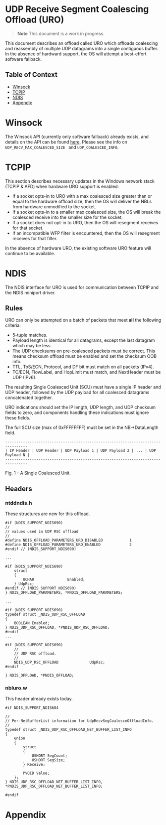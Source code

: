 # UDP Receive Segment Coalescing Offload (URO)

> **Note**
> This document is a work in progress.

This document describes an offload called URO which offloads coalescing and reassembly of multiple UDP datagrams into a single contiguous buffer.
In the absence of hardward support, the OS will attempt a best-effort software fallback.

## Table of Context

- [Winsock](#winsock)
- [TCPIP](#tcpip)
- [NDIS](#ndis)
- [Appendix](#appendix)

# Winsock

The Winsock API (currently only software fallback) already exists, and details on the API can be found [here](https://learn.microsoft.com/en-us/windows/win32/winsock/ipproto-udp-socket-options). Please see the info on `UDP_RECV_MAX_COALESCED_SIZE ` and `UDP_COALESCED_INFO`.

# TCPIP

This section describes necessary updates in the Windows network stack (TCPIP & AFD) when hardware URO support is enabled:

- If a socket opts-in to URO with a max coalesced size greater than or equal to the hardware offload size, then the OS will deliver the NBLs from hardware unmodified to the socket.
- If a socket opts-in to a smaller max coalesced size, the OS will break the coalesced receive into the smaller size for the socket.
- If a socket does not opt-in to URO, then the OS will resegment receives for that socket.
- If an incompatible WFP filter is encountered, then the OS will resegment receives for that filter.

In the absence of hardware URO, the existing software URO feature will continue to be available.

# NDIS

The NDIS interface for URO is used for communication between TCPIP and the NDIS miniport driver.

## Rules

URO can only be attempted on a batch of packets that meet **all** the following criteria:

- 5-tuple matches.
- Payload length is identical for all datagrams, except the last datagram which may be less.
- The UDP checksums on pre-coalesced packets must be correct. This means checksum offload must be enabled and set the checksum OOB info.
- TTL, ToS/ECN, Protocol, and DF bit must match on all packets (IPv4).
- TC/ECN, FlowLabel, and HopLimit must match, and NextHeader must be UDP (IPv6).

The resulting Single Coalesced Unit (SCU) must have a single IP header and UDP header, followed by the UDP payload for all coalesced datagrams concatenated together.

URO indications should set the IP length, UDP length, and UDP checksum fields to zero, and components handling these indications must ignore these fields.

The full SCU size (max of 0xFFFFFFFF) must be set in the NB->DataLength field.
```
--------------------------------------------------------------------------------
| IP Header | UDP Header | UDP Payload 1 | UDP Payload 2 | ... | UDP Payload N |
--------------------------------------------------------------------------------
```
Fig. 1 - A Single Coalesced Unit.


## Headers

### ntddndis.h

These structures are new for this offload.
```
#if (NDIS_SUPPORT_NDIS690)
//
// values used in UDP RSC offload
//
#define NDIS_OFFLOAD_PARAMETERS_URO_DISABLED            1
#define NDIS_OFFLOAD_PARAMETERS_URO_ENABLED             2
#endif // (NDIS_SUPPORT_NDIS690)

...

#if (NDIS_SUPPORT_NDIS690)
    struct
    {
        UCHAR               Enabled;
    } UdpRsc;
#endif // (NDIS_SUPPORT_NDIS690)
} NDIS_OFFLOAD_PARAMETERS, *PNDIS_OFFLOAD_PARAMETERS;

...

#if (NDIS_SUPPORT_NDIS690)
typedef struct _NDIS_UDP_RSC_OFFLOAD
{
    BOOLEAN Enabled;
} NDIS_UDP_RSC_OFFLOAD, *PNDIS_UDP_RSC_OFFLOAD;
#endif
...

#if (NDIS_SUPPORT_NDIS690)
    //
    // UDP RSC offload.
    //
    NDIS_UDP_RSC_OFFLOAD              UdpRsc;
#endif

} NDIS_OFFLOAD, *PNDIS_OFFLOAD;
```

### nbluro.w

This header already exists today.
```
#if NDIS_SUPPORT_NDIS684

//
// Per-NetBufferList information for UdpRecvSegCoalesceOffloadInfo.
//
typedef struct _NDIS_UDP_RSC_OFFLOAD_NET_BUFFER_LIST_INFO
{
    union
    {
        struct
        {
            USHORT SegCount;
            USHORT SegSize;
        } Receive;

        PVOID Value;
    };
} NDIS_UDP_RSC_OFFLOAD_NET_BUFFER_LIST_INFO, *PNDIS_UDP_RSC_OFFLOAD_NET_BUFFER_LIST_INFO;

#endif
```

# Appendix
